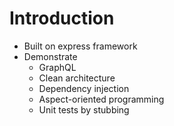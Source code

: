 # Introduction

- Built on express framework
- Demonstrate
  - GraphQL 
  - Clean architecture
  - Dependency injection
  - Aspect-oriented programming
  - Unit tests by stubbing